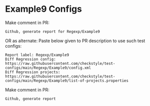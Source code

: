 # Example9 Configs
Make comment in PR:
```
Github, generate report for Regexp/Example9
```
OR as alternate:
Paste below given to PR description to use such test configs:
```
Report label: Regexp/Example9
Diff Regression config: https://raw.githubusercontent.com/checkstyle/test-configs/main/Regexp/Example9/config.xml
Diff Regression projects: https://raw.githubusercontent.com/checkstyle/test-configs/main/Regexp/Example9/list-of-projects.properties
```
Make comment in PR:
```
Github, generate report
```
